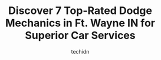 ---
layout: ampstory
image: https://images.unsplash.com/photo-1602343104142-977847f39794?ixlib=rb-4.0.3&ixid=MnwxMjA3fDB8MHxwaG90by1wYWdlfHx8fGVufDB8fHx8&auto=format&fit=crop&w=640&h=853&q=80
author: techidn
featured: false
description: Trust your vehicles maintenance and repairs to the 7 best Dodge Mechanic in Ft. Wayne IN, USA. With their extensive experience, cutting-edge technology, and commitment to customer satisfact
title: Discover 7 Top-Rated Dodge Mechanics in Ft. Wayne IN for Superior Car Services
cover:
   title: Discover 7 Top-Rated Dodge Mechanics in Ft. Wayne IN for Superior Car Services
   subtitle: Rickpate
   background: https://images.unsplash.com/photo-1602343104142-977847f39794?ixlib=rb-4.0.3&ixid=MnwxMjA3fDB8MHxwaG90by1wYWdlfHx8fGVufDB8fHx8&auto=format&fit=crop&w=640&h=853&q=80

pages: 
 - layout: thirds
   top: <h1>#1 ODaniel Chrysler Dodge Jeep Ram</h1>
   bottom: "<p>I had a fantastic experience with Ed Reyes! He was reliable and truthful all the way through with great communication. He helped me figure out a tough situation!!! I left</p>"
   background: https://www.knot35.com/toplist/wp-content/uploads/2023/06/best-dodge-mechanic-1-in-ft-wayne-in-1685835260.jpeg
   backgroundblur: true
 - layout: thirds
   top: <h1>#2 Yeoman Service Center</h1>
   bottom: "<p>540 E Pettit Ave, Fort Wayne, IN 46806, United States</p>"
   background: https://www.knot35.com/toplist/wp-content/uploads/2023/06/best-dodge-mechanic-2-in-ft-wayne-in-1685835260.jpeg
   cta:
      link: https://www.knot35.com/toplist/discover-7-top-rated-dodge-mechanics-in-ft-wayne-in-for-superior-car-services/
      text: Discover 7 Top-Rated Dodge Mechanics in Ft. Wayne IN for Superior Car Services
 - layout: thirds
   top: <h1>#3 Rb Automotive Repair</h1>
   bottom: "<p>901 Goshen Ave, Fort Wayne, IN 46808, United States</p>"
   background: https://www.knot35.com/toplist/wp-content/uploads/2023/06/best-dodge-mechanic-3-in-ft-wayne-in-1685835260.jpeg
   cta:
      link: https://www.knot35.com/toplist/discover-7-top-rated-dodge-mechanics-in-ft-wayne-in-for-superior-car-services/
      text: Discover 7 Top-Rated Dodge Mechanics in Ft. Wayne IN for Superior Car Services
 - layout: thirds
   top: <h1>#4 Eds Car Care Center</h1>
   bottom: "<p>7811 N Clinton St, Fort Wayne, IN 46825, United States</p>"
   background: https://images.unsplash.com/photo-1580610447943-1bfbef5efe07?ixlib=rb-4.0.3&ixid=MnwxMjA3fDB8MHxwaG90by1wYWdlfHx8fGVufDB8fHx8&auto=format&fit=crop&w=640&h=853&q=80
   cta:
      link: https://www.knot35.com/toplist/discover-7-top-rated-dodge-mechanics-in-ft-wayne-in-for-superior-car-services/
      text: Discover 7 Top-Rated Dodge Mechanics in Ft. Wayne IN for Superior Car Services
 - layout: thirds
   top: <h1>#5 R&L Automotive</h1>
   bottom: "<p>2405 W Jefferson Blvd suite b, Fort Wayne, IN 46802, United States</p>"
   background: https://images.unsplash.com/photo-1489694553447-4c9339da310d?ixlib=rb-4.0.3&ixid=MnwxMjA3fDB8MHxwaG90by1wYWdlfHx8fGVufDB8fHx8&auto=format&fit=crop&w=640&h=853&q=80
   cta:
      link: https://www.knot35.com/toplist/discover-7-top-rated-dodge-mechanics-in-ft-wayne-in-for-superior-car-services/
      text: Discover 7 Top-Rated Dodge Mechanics in Ft. Wayne IN for Superior Car Services
 - layout: thirds
   top: <h1>#6 Lawsons Automotive & Motorcycle Repair/Performance</h1>
   bottom: "<p>9328 Lima Rd, Fort Wayne, IN 46818, United States</p>"
   background: https://images.unsplash.com/photo-1561679660-d00ee1e0dc8e?ixlib=rb-4.0.3&ixid=MnwxMjA3fDB8MHxwaG90by1wYWdlfHx8fGVufDB8fHx8&auto=format&fit=crop&w=640&h=853&q=80
   cta:
      link: https://www.knot35.com/toplist/discover-7-top-rated-dodge-mechanics-in-ft-wayne-in-for-superior-car-services/
      text: Discover 7 Top-Rated Dodge Mechanics in Ft. Wayne IN for Superior Car Services
 - layout: thirds
   top: <h1>#7 Jones Auto Repair & Towing</h1>
   bottom: "<p>1701 S Anthony Blvd, Fort Wayne, IN 46803, United States</p>"
   background: https://images.unsplash.com/photo-1597773150796-e5c14ebecbf5?ixlib=rb-4.0.3&ixid=MnwxMjA3fDB8MHxwaG90by1wYWdlfHx8fGVufDB8fHx8&auto=format&fit=crop&w=640&h=853&q=80
   cta:
      link: https://www.knot35.com/toplist/discover-7-top-rated-dodge-mechanics-in-ft-wayne-in-for-superior-car-services/
      text: Discover 7 Top-Rated Dodge Mechanics in Ft. Wayne IN for Superior Car Services
 - layout: thirds
   middle: Continue reading...
   background: https://images.unsplash.com/photo-1591393223703-56fe1347ac62?ixlib=rb-4.0.3&ixid=MnwxMjA3fDB8MHxwaG90by1wYWdlfHx8fGVufDB8fHx8&auto=format&fit=crop&w=640&h=853&q=80
   cta:
      link: https://www.knot35.com/toplist/discover-7-top-rated-dodge-mechanics-in-ft-wayne-in-for-superior-car-services/
      text: Discover 7 Top-Rated Dodge Mechanics in Ft. Wayne IN for Superior Car Services
      
---